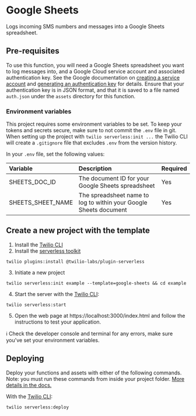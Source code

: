 # Google Sheets

Logs incoming SMS numbers and messages into a Google Sheets spreadsheet.

## Pre-requisites

To use this function, you will need a Google Sheets spreadsheet you want to log messages into, and a Google Cloud service account and associated authentication key. See the Google documentation on [creating a service account](https://cloud.google.com/iam/docs/creating-managing-service-accounts#creating) and [generating an authentication key](https://cloud.google.com/iam/docs/creating-managing-service-account-keys#creating_service_account_keys) for details. Ensure that your authentication key is in JSON format, and that it is saved to a file named `auth.json` under the `assets` directory for this function.

### Environment variables

This project requires some environment variables to be set. To keep your tokens and secrets secure, make sure to not commit the `.env` file in git. When setting up the project with `twilio serverless:init ...` the Twilio CLI will create a `.gitignore` file that excludes `.env` from the version history.

In your `.env` file, set the following values:

| Variable          | Description                                                       | Required |
| :---------------- | :---------------------------------------------------------------- | :------- |
| SHEETS_DOC_ID     | The document ID for your Google Sheets spreadsheet                | Yes      |
| SHEETS_SHEET_NAME | The spreadsheet name to log to within your Google Sheets document | Yes      |

## Create a new project with the template

1. Install the [Twilio CLI](https://www.twilio.com/docs/twilio-cli/quickstart#install-twilio-cli)
2. Install the [serverless toolkit](https://www.twilio.com/docs/labs/serverless-toolkit/getting-started)

```shell
twilio plugins:install @twilio-labs/plugin-serverless
```

3. Initiate a new project

```
twilio serverless:init example --template=google-sheets && cd example
```

4. Start the server with the [Twilio CLI](https://www.twilio.com/docs/twilio-cli/quickstart):

```
twilio serverless:start
```

5. Open the web page at https://localhost:3000/index.html and follow the instructions to test your application.

ℹ️ Check the developer console and terminal for any errors, make sure you've set your environment variables.

## Deploying

Deploy your functions and assets with either of the following commands. Note: you must run these commands from inside your project folder. [More details in the docs.](https://www.twilio.com/docs/labs/serverless-toolkit)

With the [Twilio CLI](https://www.twilio.com/docs/twilio-cli/quickstart):

```
twilio serverless:deploy
```
